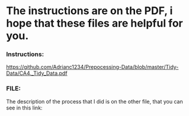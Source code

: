 # The instructions are on the PDF, i hope that these files are helpful for you.
### Instructions:
https://github.com/Adrianc1234/Prepocessing-Data/blob/master/Tidy-Data/CA4._Tidy_Data.pdf

### FILE:
The description of the process that I did is on the other file, that you can see in this link: 
